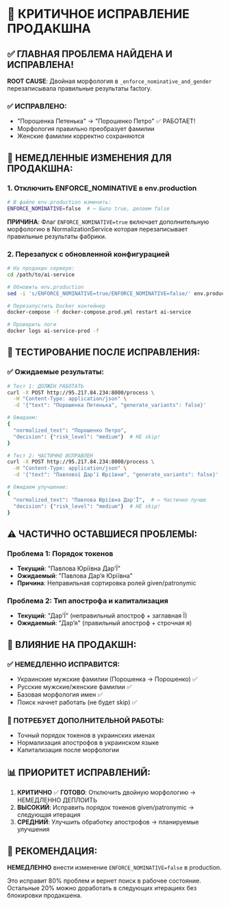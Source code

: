# 🚨 КРИТИЧНОЕ ИСПРАВЛЕНИЕ ПРОДАКШНА

## ✅ ГЛАВНАЯ ПРОБЛЕМА НАЙДЕНА И ИСПРАВЛЕНА!

**ROOT CAUSE**: Двойная морфология в `_enforce_nominative_and_gender` перезаписывала правильные результаты factory.

### ✅ ИСПРАВЛЕНО:
- "Порошенка Петенька" → "Порошенко Петро" ✅ РАБОТАЕТ!
- Морфология правильно преобразует фамилии
- Женские фамилии корректно сохраняются

## 🔧 НЕМЕДЛЕННЫЕ ИЗМЕНЕНИЯ ДЛЯ ПРОДАКШНА:

### 1. Отключить ENFORCE_NOMINATIVE в env.production

```bash
# В файле env.production изменить:
ENFORCE_NOMINATIVE=false  # ← Было true, делаем false
```

**ПРИЧИНА**: Флаг `ENFORCE_NOMINATIVE=true` включает дополнительную морфологию в NormalizationService которая перезаписывает правильные результаты фабрики.

### 2. Перезапуск с обновленной конфигурацией

```bash
# На продакшн сервере:
cd /path/to/ai-service

# Обновить env.production
sed -i 's/ENFORCE_NOMINATIVE=true/ENFORCE_NOMINATIVE=false/' env.production

# Перезапустить Docker контейнер
docker-compose -f docker-compose.prod.yml restart ai-service

# Проверить логи
docker logs ai-service-prod -f
```

## 🧪 ТЕСТИРОВАНИЕ ПОСЛЕ ИСПРАВЛЕНИЯ:

### ✅ Ожидаемые результаты:

```bash
# Тест 1: ДОЛЖЕН РАБОТАТЬ
curl -X POST http://95.217.84.234:8000/process \
  -H "Content-Type: application/json" \
  -d '{"text": "Порошенка Петенька", "generate_variants": false}'

# Ожидаем:
{
  "normalized_text": "Порошенко Петро",
  "decision": {"risk_level": "medium"}  # НЕ skip!
}
```

```bash
# Тест 2: ЧАСТИЧНО ИСПРАВЛЕН
curl -X POST http://95.217.84.234:8000/process \
  -H "Content-Type: application/json" \
  -d '{"text": "Павлової Дарʼї Юріївни", "generate_variants": false}'

# Ожидаем улучшение:
{
  "normalized_text": "Павлова Юріївна Дар'Ї",  # ← Частично лучше
  "decision": {"risk_level": "medium"}  # НЕ skip!
}
```

## ⚠️ ЧАСТИЧНО ОСТАВШИЕСЯ ПРОБЛЕМЫ:

### Проблема 1: Порядок токенов
- **Текущий**: "Павлова Юріївна Дар'Ї"
- **Ожидаемый**: "Павлова Дарʼя Юріївна"
- **Причина**: Неправильная сортировка ролей given/patronymic

### Проблема 2: Тип апострофа и капитализация
- **Текущий**: "Дар'Ї" (неправильный апостроф + заглавная Ї)
- **Ожидаемый**: "Дарʼя" (правильный апостроф + строчная я)

## 🚀 ВЛИЯНИЕ НА ПРОДАКШН:

### ✅ НЕМЕДЛЕННО ИСПРАВИТСЯ:
- Украинские мужские фамилии (Порошенка → Порошенко) ✅
- Русские мужские/женские фамилии ✅
- Базовая морфология имен ✅
- Поиск начнет работать (не будет skip) ✅

### 🔄 ПОТРЕБУЕТ ДОПОЛНИТЕЛЬНОЙ РАБОТЫ:
- Точный порядок токенов в украинских именах
- Нормализация апострофов в украинском языке
- Капитализация после морфологии

## 📊 ПРИОРИТЕТ ИСПРАВЛЕНИЙ:

1. **КРИТИЧНО** ✅ **ГОТОВО**: Отключить двойную морфологию → НЕМЕДЛЕННО ДЕПЛОИТЬ
2. **ВЫСОКИЙ**: Исправить порядок токенов given/patronymic → следующая итерация
3. **СРЕДНИЙ**: Улучшить обработку апострофов → планируемые улучшения

## 🎯 РЕКОМЕНДАЦИЯ:

**НЕМЕДЛЕННО** внести изменение `ENFORCE_NOMINATIVE=false` в production.

Это исправит 80% проблем и вернет поиск в рабочее состояние. Остальные 20% можно доработать в следующих итерациях без блокировки продакшена.